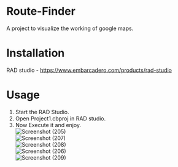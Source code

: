 # Route-Finder
A project to visualize the working of google maps.
# Installation
RAD studio - https://www.embarcadero.com/products/rad-studio
# Usage
1. Start the RAD Studio. <br/>
2. Open Project1.cbproj in RAD studio. <br/>
3. Now Execute it and enjoy. <br/>
![Screenshot (205)](https://user-images.githubusercontent.com/100368425/232440633-249be400-7352-4872-b8e6-d9fd4e060fcb.png) <br/>
![Screenshot (207)](https://user-images.githubusercontent.com/100368425/232440700-c65af1df-0af3-4d06-8b16-f27ea78a4bee.png) <br/>
![Screenshot (208)](https://user-images.githubusercontent.com/100368425/232440721-4cca8ea4-e76d-4ee5-8ba7-2cbb7b73ed04.png) <br/>
![Screenshot (206)](https://user-images.githubusercontent.com/100368425/232440762-b58f187e-4bcf-41f9-966e-f33ada489a91.png) <br/>
![Screenshot (209)](https://user-images.githubusercontent.com/100368425/232440783-fb8b1bdc-52ca-4f7a-a911-1dac8185561f.png)
